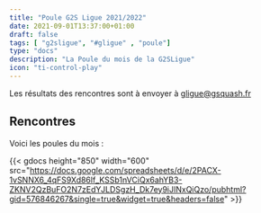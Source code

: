 ```yaml
---
title: "Poule G2S Ligue 2021/2022"
date: 2021-09-01T13:37:00+01:00
draft: false
tags: [ "g2sligue", "#gligue" , "poule"]
type: "docs"
description: "La Poule du mois de la G2SLigue"
icon: "ti-control-play"
---
```


Les résultats des rencontres sont à envoyer à [gligue@gsquash.fr](mailto:gligue@gsquash.fr?subject=%5BGLIGUE%5D%20-%20R%C3%A9sultat%20rencontre")

## Rencontres

Voici les poules du mois :

{{< gdocs  height="850"  width="600" src="https://docs.google.com/spreadsheets/d/e/2PACX-1vSNNX6_4qFS9Xd86lf_KSSb1nVCiQx6ahYB3-ZKNV2QzBuFO2N7zEdYJLDSgzH_Dk7ey9iJINxQiQzo/pubhtml?gid=576846267&single=true&widget=true&headers=false" >}}
